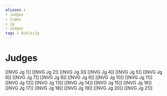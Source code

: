 ```yaml
---
aliases : 
- Judges
- Juges
- Jg
- Judges
tags : Bible/Jg
---
```


# Judges

[[NVG Jg 1]]
[[NVG Jg 2]]
[[NVG Jg 3]]
[[NVG Jg 4]]
[[NVG Jg 5]]
[[NVG Jg 6]]
[[NVG Jg 7]]
[[NVG Jg 8]]
[[NVG Jg 9]]
[[NVG Jg 10]]
[[NVG Jg 11]]
[[NVG Jg 12]]
[[NVG Jg 13]]
[[NVG Jg 14]]
[[NVG Jg 15]]
[[NVG Jg 16]]
[[NVG Jg 17]]
[[NVG Jg 18]]
[[NVG Jg 19]]
[[NVG Jg 20]]
[[NVG Jg 21]]
